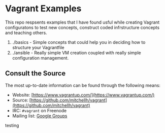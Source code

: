 # Vagrant Examples
This repo respsents examples that I have found usful while creating Vagrant configuratons to test new concepts, construct coded infrstructure concepts and teaching others. 

1. ./basics - Simple concepts that could help you in deciding how to structure your Vagrantfile
1. ./ansible - Really simple VM creation coupled with really simple configuration management.

## Consult the Source
The most up-to-date information can be found through the following means:

* Website: [https://www.vagrantup.com/](https://www.vagrantup.com/)
* Source: [https://github.com/mitchellh/vagrant](https://github.com/mitchellh/vagrant)
* IRC: `#vagrant` on Freenode
* Mailing list: [Google Groups](https://groups.google.com/group/vagrant-up)

testing